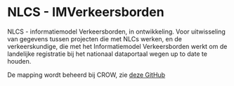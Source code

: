 # NLCS - IMVerkeersborden

NLCS - informatiemodel Verkeersborden, in ontwikkeling. Voor uitwisseling van gegevens tussen projecten die met NLCs werken, en de verkeerskundige, die met het Informatiemodel Verkeersborden werkt om de landelijke registratie bij het nationaal dataportaal wegen up to date te houden. 

De mapping wordt beheerd bij CROW, zie [deze GitHub](https://github.com/Stichting-CROW/verkeersborden/)